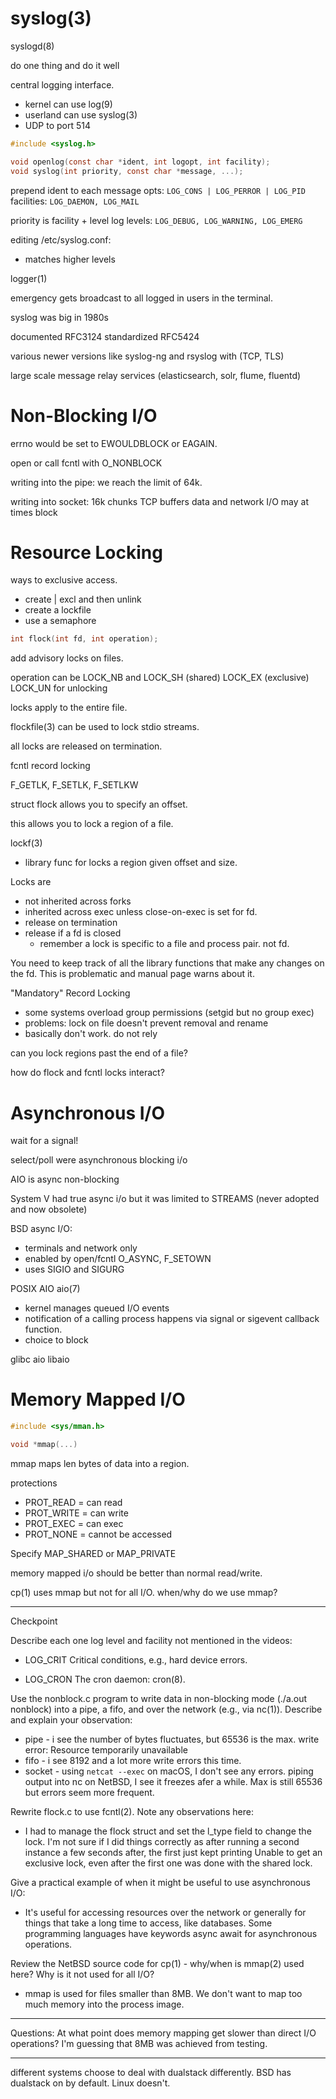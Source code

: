 # syslog(3)

syslogd(8)

do one thing and do it well

central logging interface.

- kernel can use log(9)
- userland can use syslog(3)
- UDP to port 514

```c
#include <syslog.h>

void openlog(const char *ident, int logopt, int facility);
void syslog(int priority, const char *message, ...);
```

prepend ident to each message
opts: `LOG_CONS | LOG_PERROR | LOG_PID`
facilities: `LOG_DAEMON, LOG_MAIL`

priority is facility + level
log levels: `LOG_DEBUG, LOG_WARNING, LOG_EMERG`


editing /etc/syslog.conf:
- matches higher levels

logger(1)

emergency gets broadcast to all logged in users in the terminal.

syslog was big in 1980s

documented RFC3124
standardized RFC5424

various newer versions like syslog-ng and rsyslog with (TCP, TLS)

large scale message relay services (elasticsearch, solr, flume, fluentd)

# Non-Blocking I/O

errno would be set to EWOULDBLOCK or EAGAIN.

open or call fcntl with
O_NONBLOCK

writing into the pipe:
we reach the limit of 64k.

writing into socket:
16k chunks
TCP buffers data and network I/O may at times block

# Resource Locking

ways to exclusive access.
- create | excl and then unlink
- create a lockfile
- use a semaphore

```c
int flock(int fd, int operation);
```

add advisory locks on files.

operation can be LOCK_NB and
LOCK_SH (shared)
LOCK_EX (exclusive)
LOCK_UN for unlocking

locks apply to the entire file.

flockfile(3) can be used to lock stdio streams.

all locks are released on termination.

fcntl record locking

F_GETLK, F_SETLK, F_SETLKW

struct flock allows you to specify an offset.

this allows you to lock a region of a file.

lockf(3)
- library func for locks a region given offset and size.

Locks are
- not inherited across forks
- inherited across exec unless close-on-exec is set for fd.
- release on termination
- release if a fd is closed
    - remember a lock is specific to a file and process pair. not fd.

You need to keep track of all the library functions that make any changes on the fd.
This is problematic and manual page warns about it.

"Mandatory" Record Locking
- some systems overload group permissions (setgid but no group exec)
- problems: lock on file doesn't prevent removal and rename
- basically don't work. do not rely

can you lock regions past the end of a file?

how do flock and fcntl locks interact?

# Asynchronous I/O

wait for a signal!

select/poll were asynchronous blocking i/o

AIO is async non-blocking

System V had true async i/o but it was limited to STREAMS (never adopted and now obsolete)

BSD async I/O:
- terminals and network only
- enabled by open/fcntl O_ASYNC, F_SETOWN
- uses SIGIO and SIGURG

POSIX AIO aio(7)
- kernel manages queued I/O events
- notification of a calling process happens via signal or sigevent callback function.
- choice to block

glibc aio
libaio

# Memory Mapped I/O

```c
#include <sys/mman.h>

void *mmap(...)
```

mmap maps len bytes of data into a region.

protections
- PROT_READ = can read
- PROT_WRITE = can write
- PROT_EXEC = can exec
- PROT_NONE = cannot be accessed

Specify MAP_SHARED or MAP_PRIVATE

memory mapped i/o should be better than normal read/write.

cp(1) uses mmap but not for all I/O. when/why do we use mmap?

---

Checkpoint

Describe each one log level and facility not mentioned in the videos:

- LOG_CRIT      Critical conditions, e.g., hard device errors.

- LOG_CRON      The cron daemon: cron(8).

Use the nonblock.c program to write data in non-blocking mode (./a.out
nonblock) into a pipe, a fifo, and over the network (e.g., via nc(1)).
Describe and explain your observation:

- pipe - i see the number of bytes fluctuates, but 65536 is the max.
  write error: Resource temporarily unavailable
- fifo - i see 8192 and a lot more write errors this time.
- socket - using `netcat --exec` on macOS, I don't see any errors.
  piping output into nc on NetBSD, I see it freezes afer a while.
  Max is still 65536 but errors seem more frequent.

Rewrite flock.c to use fcntl(2).
Note any observations here:

- I had to manage the flock struct and set the l_type field to
  change the lock. I'm not sure if I did things correctly as after
  running a second instance a few seconds after, the first just kept
  printing Unable to get an exclusive lock, even after the first one
  was done with the shared lock.

Give a practical example of when it might be useful to use asynchronous I/O:

- It's useful for accessing resources over the network or generally for things
  that take a long time to access, like databases. Some programming languages
  have keywords async await for asynchronous operations.

Review the NetBSD source code for cp(1) - why/when is mmap(2) used here?
Why is it not used for all I/O?

- mmap is used for files smaller than 8MB. We don't want to map too much memory into
the process image.

---

Questions:
At what point does memory mapping get slower than direct I/O operations?
I'm guessing that 8MB was achieved from testing.

---

different systems choose to deal with dualstack differently. BSD has dualstack on by default.
Linux doesn't.
